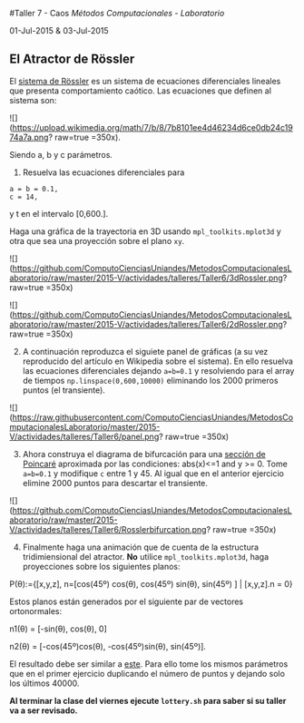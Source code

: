 #Taller 7 - Caos
*Métodos Computacionales - Laboratorio*

01-Jul-2015 & 03-Jul-2015

## El Atractor de Rössler

El [sistema de Rössler](https://en.wikipedia.org/wiki/R%C3%B6ssler_attractor) es un sistema de ecuaciones diferenciales lineales que presenta comportamiento caótico. Las ecuaciones que definen al sistema son:

![](https://upload.wikimedia.org/math/7/b/8/7b8101ee4d46234d6ce0db24c1974a7a.png? raw=true =350x).

Siendo a, b y c parámetros.

1. Resuelva las ecuaciones diferenciales para

  ```
  a = b = 0.1,
  c = 14,
  ```
  y t en el intervalo [0,600.].

  Haga una gráfica de la trayectoria en 3D usando  `mpl_toolkits.mplot3d` y otra que sea una proyección sobre el plano `xy`.

  ![](https://github.com/ComputoCienciasUniandes/MetodosComputacionalesLaboratorio/raw/master/2015-V/actividades/talleres/Taller6/3dRossler.png? raw=true =350x)

  ![](https://github.com/ComputoCienciasUniandes/MetodosComputacionalesLaboratorio/raw/master/2015-V/actividades/talleres/Taller6/2dRossler.png? raw=true =350x)

2. A continuación reproduzca el siguiete panel de gráficas (a su vez reproducido del artículo en Wikipedia sobre el sistema). En ello resuelva las ecuaciones diferenciales dejando `a=b=0.1` y resolviendo para el array de tiempos `np.linspace(0,600,10000)` eliminando los 2000 primeros puntos (el transiente).

  ![](https://raw.githubusercontent.com/ComputoCienciasUniandes/MetodosComputacionalesLaboratorio/master/2015-V/actividades/talleres/Taller6/panel.png? raw=true =350x)

3. Ahora construya el diagrama de bifurcación para una [sección de Poincaré](https://en.wikipedia.org/wiki/Poincar%C3%A9_map) aproximada por las condiciones: abs(x)<=1 and y >= 0. Tome `a=b=0.1` y modifique `c` entre 1 y 45. Al igual que en el anterior ejercicio elimine 2000 puntos para descartar el transiente.

  ![](https://github.com/ComputoCienciasUniandes/MetodosComputacionalesLaboratorio/raw/master/2015-V/actividades/talleres/Taller6/Rosslerbifurcation.png? raw=true =350x)

4. Finalmente haga una animación que de cuenta de la estructura tridimiensional del atractor. **No** utilice `mpl_toolkits.mplot3d`, haga proyecciones sobre los siguientes planos:

  P(θ):={[x,y,z], n=[cos(45º) cos(θ), cos(45º) sin(θ), sin(45º) ] | [x,y,z].n = 0}

  Estos planos están generados por el siguiente par de vectores ortonormales:

  n1(θ) = [-sin(θ), cos(θ), 0]

  n2(θ) = [-cos(45º)cos(θ), -cos(45º)sin(θ), sin(45º)].

  El resultado debe ser similar a [este](https://github.com/ComputoCienciasUniandes/MetodosComputacionalesLaboratorio/raw/master/2015-V/actividades/talleres/Taller6/RosslerAnimation.mp4). Para ello tome los mismos parámetros que en el primer ejercicio duplicando el número de puntos y dejando solo los últimos 40000.

  **Al terminar la clase del viernes ejecute `lottery.sh` para saber si su taller va a ser revisado.**
